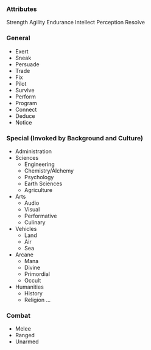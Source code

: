 ### Attributes
Strength
Agility
Endurance
Intellect
Perception
Resolve
### General
- Exert
- Sneak
- Persuade
- Trade
- Fix
- Pilot
- Survive
- Perform
- Program
- Connect
- Deduce
- Notice
### Special (Invoked by Background and Culture)
- Administration
- Sciences
	- Engineering
	- Chemistry/Alchemy
	- Psychology
	- Earth Sciences
	- Agriculture
- Arts
	- Audio
	- Visual
	- Performative
	- Culinary
- Vehicles
	- Land
	- Air
	- Sea
- Arcane
	- Mana
	- Divine
	- Primordial
	- Occult
- Humanities
	- History
	- Religion
...
### Combat
- Melee
- Ranged
- Unarmed
